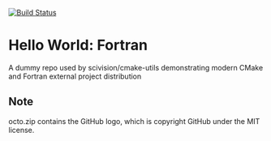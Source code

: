 [![Build Status](https://travis-ci.com/scivision/hellofortran.svg?branch=master)](https://travis-ci.com/scivision/hellofortran)

# Hello World: Fortran

A dummy repo used by scivision/cmake-utils demonstrating modern CMake and Fortran  external project distribution


## Note

octo.zip contains the GitHub logo, which is copyright GitHub under the MIT license.
